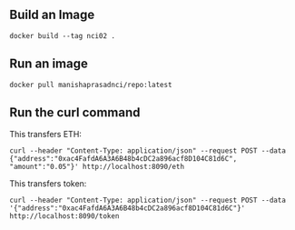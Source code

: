 ## Build an Image ##

```docker build --tag nci02 .```


## Run an image ##

```docker pull manishaprasadnci/repo:latest```

## Run the curl command ##

This transfers ETH:

```curl --header "Content-Type: application/json" --request POST --data {"address":"0xac4FafdA6A3A6B48b4cDC2a896acf8D104C81d6C", "amount":"0.05"}' http://localhost:8090/eth```

This transfers token:

```curl --header "Content-Type: application/json" --request POST --data '{"address":"0xac4FafdA6A3A6B48b4cDC2a896acf8D104C81d6C"}' http://localhost:8090/token```

